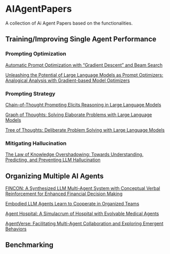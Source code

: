 # AIAgentPapers
A collection of Ai Agent Papers based on the functionalities.

## Training/Improving Single Agent Performance

### Prompting Optimization

[Automatic Prompt Optimization with “Gradient Descent” and Beam Search](https://arxiv.org/pdf/2305.03495)

[Unleashing the Potential of Large Language Models as Prompt Optimizers: Analogical Analysis with Gradient-based Model Optimizers](https://arxiv.org/pdf/2402.17564)

### Prompting Strategy

[Chain-of-Thought Prompting Elicits Reasoning in Large Language Models](https://arxiv.org/pdf/2201.11903)

[Graph of Thoughts: Solving Elaborate Problems with Large Language Models](https://arxiv.org/pdf/2308.09687)

[Tree of Thoughts: Deliberate Problem Solving with Large Language Models](https://arxiv.org/pdf/2305.10601)

### Mitigating Hallucination

[The Law of Knowledge Overshadowing: Towards Understanding, Predicting, and Preventing LLM Hallucination](https://www.arxiv.org/pdf/2502.16143)


## Organizing Multiple AI Agents

[FINCON: A Synthesized LLM Multi-Agent System with Conceptual Verbal Reinforcement for Enhanced Financial Decision Making](https://arxiv.org/pdf/2407.06567)

[Embodied LLM Agents Learn to Cooperate in Organized Teams](https://arxiv.org/pdf/2403.12482)

[Agent Hospital: A Simulacrum of Hospital with Evolvable Medical Agents](https://arxiv.org/pdf/2405.02957)

[AgentVerse: Facilitating Multi-Agent Collaboration and Exploring Emergent Behaviors](https://openreview.net/pdf?id=EHg5GDnyq1)


## Benchmarking

[]()
